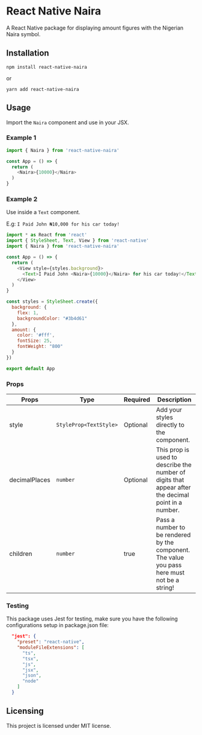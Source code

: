 # React Native Naira

A React Native package for displaying amount figures with the Nigerian Naira symbol.

## Installation

```
npm install react-native-naira
```
or

```
yarn add react-native-naira
```

## Usage

Import the `Naira` component and use in your JSX.

### Example 1
```javascript
import { Naira } from 'react-native-naira'

const App = () => {
  return (
    <Naira>{10000}</Naira> 
  )
}

```

### Example 2
Use inside a `Text` component.

E.g: `I Paid John ₦10,000 for his car today!`
```javascript
import * as React from 'react'
import { StyleSheet, Text, View } from 'react-native'
import { Naira } from 'react-native-naira'

const App = () => {
  return (
    <View style={styles.background}>
      <Text>I Paid John <Naira>{10000}</Naira> for his car today!</Text>
    </View>
  )
}

const styles = StyleSheet.create({
  background: {
    flex: 1,
    backgroundColor: "#3b4d61"
  },
  amount: {
    color: '#fff',
    fontSize: 25,
    fontWeight: "800"
  }
})

export default App
```

### Props
| Props        | Type                    | Required | Description |
| -------------|-------------------------| ---------| ----------- |
| style        | `StyleProp<TextStyle>`  | Optional | Add your styles directly to the component. |
| decimalPlaces| `number`                | Optional | This prop is used to describe the number of digits that appear after the decimal point in a number. |
| children     | `number`                | true     | Pass a number to be rendered by the component. The value you pass here must not be a string! |



### Testing

This package uses Jest for testing, make sure you have the following configurations setup in package.json file:
```json
  "jest": {
    "preset": "react-native",
    "moduleFileExtensions": [
      "ts",
      "tsx",
      "js",
      "jsx",
      "json",
      "node"
    ]
  }
```

## Licensing

This project is licensed under MIT license.